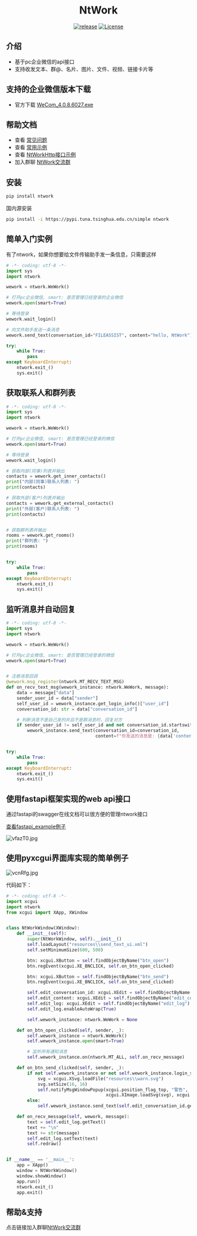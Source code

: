 <h1 align="center">NtWork</h1>
<p align="center">
    <a href="https://github.com/smallevilbeast/ntwork/releases"><img src="https://img.shields.io/badge/release-0.1.2-blue.svg?" alt="release"></a>
    <a href="https://opensource.org/licenses/MIT"><img src="https://img.shields.io/badge/License-MIT-brightgreen.svg?" alt="License"></a>
</p>




## 介绍

- 基于pc企业微信的api接口
- 支持收发文本、群@、名片、图片、文件、视频、链接卡片等
  
## 支持的企业微信版本下载
- 官方下载 [WeCom_4.0.8.6027.exe](https://dldir1.qq.com/wework/work_weixin/WeCom_4.0.8.6027.exe)

## 帮助文档
- 查看 [常见问题](docs/FAQ.md)
- 查看 [常用示例](examples)
- 查看 [NtWorkHttp接口示例](fastapi_example)  
- 加入群聊 [NtWork交流群](https://jq.qq.com/?_wv=1027&k=y8d0wpXJ)

## 安装

```bash
pip install ntwork
```
国内源安装
```bash
pip install -i https://pypi.tuna.tsinghua.edu.cn/simple ntwork
```

## 简单入门实例

有了ntwork，如果你想要给文件传输助手发一条信息，只需要这样

```python
# -*- coding: utf-8 -*-
import sys
import ntwork

wework = ntwork.WeWork()

# 打开pc企业微信, smart: 是否管理已经登录的企业微信
wework.open(smart=True)

# 等待登录
wework.wait_login()

# 向文件助手发送一条消息
wework.send_text(conversation_id="FILEASSIST", content="hello, NtWork")

try:
    while True:
        pass
except KeyboardInterrupt:
    ntwork.exit_()
    sys.exit()
```

## 获取联系人和群列表
```python
# -*- coding: utf-8 -*-
import sys
import ntwork

wework = ntwork.WeWork()

# 打开pc企业微信, smart: 是否管理已经登录的微信
wework.open(smart=True)

# 等待登录
wework.wait_login()

# 获取内部(同事)列表并输出
contacts = wework.get_inner_contacts()
print("内部(同事)联系人列表: ")
print(contacts)

# 获取外部(客户)列表并输出
contacts = wework.get_external_contacts()
print("外部(客户)联系人列表: ")
print(contacts)


# 获取群列表并输出
rooms = wework.get_rooms()
print("群列表: ")
print(rooms)


try:
    while True:
        pass
except KeyboardInterrupt:
    ntwork.exit_()
    sys.exit()
```

## 监听消息并自动回复

```python
# -*- coding: utf-8 -*-
import sys
import ntwork

wework = ntwork.WeWork()

# 打开pc企业微信, smart: 是否管理已经登录的微信
wework.open(smart=True)


# 注册消息回调
@wework.msg_register(ntwork.MT_RECV_TEXT_MSG)
def on_recv_text_msg(wework_instance: ntwork.WeWork, message):
    data = message["data"]
    sender_user_id = data["sender"]
    self_user_id = wework_instance.get_login_info()["user_id"]
    conversation_id: str = data["conversation_id"]

    # 判断消息不是自己发的并且不是群消息时，回复对方
    if sender_user_id != self_user_id and not conversation_id.startswith("R:"):
        wework_instance.send_text(conversation_id=conversation_id, 
                                  content=f"你发送的消息是: {data['content']}")


try:
    while True:
        pass
except KeyboardInterrupt:
    ntwork.exit_()
    sys.exit()
```

## 使用fastapi框架实现的web api接口

通过fastapi的swagger在线文档可以很方便的管理ntwork接口

[查看fastapi_example例子](./fastapi_example)

![vfazT0.jpg](https://s1.ax1x.com/2022/09/06/v7zFv4.jpg)


## 使用pyxcgui界面库实现的简单例子

![vcnRfg.jpg](https://s1.ax1x.com/2022/09/06/v7vWT0.jpg)

代码如下：

```python
# -*- coding: utf-8 -*-
import xcgui
import ntwork
from xcgui import XApp, XWindow


class NtWorkWindow(XWindow):
    def __init__(self):
        super(NtWorkWindow, self).__init__()
        self.loadLayout("resources\\send_text_ui.xml")
        self.setMinimumSize(600, 500)

        btn: xcgui.XButton = self.findObjectByName("btn_open")
        btn.regEvent(xcgui.XE_BNCLICK, self.on_btn_open_clicked)

        btn: xcgui.XButton = self.findObjectByName("btn_send")
        btn.regEvent(xcgui.XE_BNCLICK, self.on_btn_send_clicked)

        self.edit_conversation_id: xcgui.XEdit = self.findObjectByName("edit_conversation_id")
        self.edit_content: xcgui.XEdit = self.findObjectByName("edit_content")
        self.edit_log: xcgui.XEdit = self.findObjectByName("edit_log")
        self.edit_log.enableAutoWrap(True)

        self.wework_instance: ntwork.WeWork = None

    def on_btn_open_clicked(self, sender, _):
        self.wework_instance = ntwork.WeWork()
        self.wework_instance.open(smart=True)

        # 监听所有通知消息
        self.wework_instance.on(ntwork.MT_ALL, self.on_recv_message)

    def on_btn_send_clicked(self, sender, _):
        if not self.wework_instance or not self.wework_instance.login_status:
            svg = xcgui.XSvg.loadFile("resources\\warn.svg")
            svg.setSize(16, 16)
            self.notifyMsgWindowPopup(xcgui.position_flag_top, "警告", "请先打开并登录企业微信",
                                      xcgui.XImage.loadSvg(svg), xcgui.notifyMsg_skin_warning)
        else:
            self.wework_instance.send_text(self.edit_conversation_id.getText(), self.edit_content.getText())

    def on_recv_message(self, wework, message):
        text = self.edit_log.getText()
        text += "\n"
        text += str(message)
        self.edit_log.setText(text)
        self.redraw()


if __name__ == '__main__':
    app = XApp()
    window = NtWorkWindow()
    window.showWindow()
    app.run()
    ntwork.exit_()
    app.exit()

```

帮助&支持
-------------------------
点击链接加入群聊[NtWork交流群](https://jq.qq.com/?_wv=1027&k=y8d0wpXJ)
